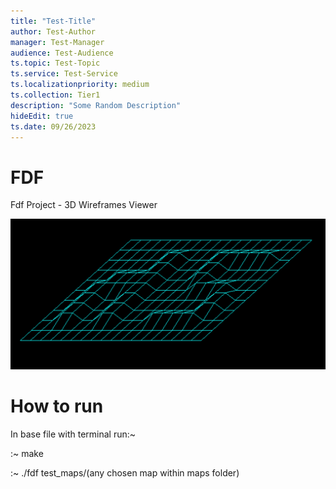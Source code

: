 ```yaml
---
title: "Test-Title"
author: Test-Author
manager: Test-Manager
audience: Test-Audience
ts.topic: Test-Topic
ts.service: Test-Service
ts.localizationpriority: medium
ts.collection: Tier1
description: "Some Random Description"
hideEdit: true
ts.date: 09/26/2023
---
```


# FDF

Fdf Project - 3D Wireframes Viewer

![](images/Screenshot_42.png)

# How to run

In base file with terminal run:~

:~ make

:~ ./fdf test_maps/(any chosen map within maps folder)
